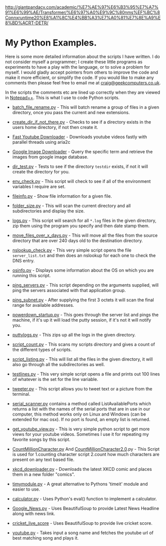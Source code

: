 http://giantpandacv.com/academic/%E7%AE%97%E6%B3%95%E7%A7%91%E6%99%AE/Transformer/%E6%97%A0%E9%9C%80nms%EF%BC%8Connxruntime20%E8%A1%8C%E4%BB%A3%E7%A0%81%E7%8E%A9%E8%BD%ACRT-DETR/
# My Python Examples.

Here is some more detailed information about the scripts I have written.  I do not consider myself a programmer; I create these little programs as experiments to have a play with the language, or to solve a problem for myself.  I would gladly accept pointers from others to improve the code and make it more efficient, or simplify the code.  If you would like to make any comments then please feel free to email me at craig@geekcomputers.co.uk.

In the scripts the comments etc are lined up correctly when they are viewed in [Notepad++](https://notepad-plus-plus.org/). This is what I use to code Python scripts.

- [batch_file_rename.py](https://github.com/geekcomputers/Python/blob/master/batch_file_rename.py) - This will batch rename a group of files in a given directory, once you pass the current and new extensions.

- [create_dir_if_not_there.py](https://github.com/geekcomputers/Python/blob/master/create_dir_if_not_there.py) - Checks to see if a directory exists in the users home directory, if not then create it.

- [Fast Youtube Downloader](https://github.com/geekcomputers/Python/blob/master/youtube-downloader%20fast.py) - Downloads youtube videos fastly with parallel threads using aria2c

- [Google Image Downloader](https://github.com/geekcomputers/Python/tree/master/Google%20Image%20Downloader) - Query the specific term and retrieve the images from google image database.

- [dir_test.py](https://github.com/geekcomputers/Python/blob/master/dir_test.py) - Tests to see if the directory `testdir` exists, if not it will create the directory for you.

- [env_check.py](https://github.com/geekcomputers/Python/blob/master/env_check.py) - This script will check to see if all of the environment variables I require are set.

- [fileinfo.py](https://github.com/geekcomputers/Python/blob/master/fileinfo.py) - Show file information for a given file.

- [folder_size.py](https://github.com/geekcomputers/Python/blob/master/folder_size.py) - This will scan the current directory and all subdirectories and display the size.

- [logs.py](https://github.com/geekcomputers/Python/blob/master/logs.py) - This script will search for all `*.log` files in the given directory, zip them using the program you specify and then date stamp them.

- [move_files_over_x_days.py](https://github.com/geekcomputers/Python/blob/master/move_files_over_x_days.py) - This will move all the files from the source directory that are over 240 days old to the destination directory.

- [nslookup_check.py](https://github.com/geekcomputers/Python/blob/master/nslookup_check.py) - This very simple script opens the file `server_list.txt` and then does an nslookup for each one to check the DNS entry.

- [osinfo.py](https://github.com/geekcomputers/Python/blob/master/osinfo.py) - Displays some information about the OS on which you are running this script.

- [ping_servers.py](https://github.com/geekcomputers/Python/blob/master/ping_servers.py) - This script depending on the arguments supplied, will ping the servers associated with that application group.

- [ping_subnet.py](https://github.com/geekcomputers/Python/blob/master/ping_subnet.py) - After supplying the first 3 octets it will scan the final range for available addresses.

- [powerdown_startup.py](https://github.com/geekcomputers/Python/blob/master/powerdown_startup.py) - This goes through the server list and pings the machine, if it's up it will load the putty session, if it's not it will notify you.

- [puttylogs.py](https://github.com/geekcomputers/Python/blob/master/puttylogs.py) -  This zips up all the logs in the given directory.

- [script_count.py](https://github.com/geekcomputers/Python/blob/master/script_count.py) - This scans my scripts directory and gives a count of the different types of scripts.

- [script_listing.py](https://github.com/geekcomputers/Python/blob/master/script_listing.py) - This will list all the files in the given directory, it will also go through all the subdirectories as well.

- [testlines.py](https://github.com/geekcomputers/Python/blob/master/testlines.py) - This very simple script opens a file and prints out 100 lines of whatever is the set for the line variable.

- [tweeter.py](https://github.com/geekcomputers/Python/blob/master/tweeter.py) - This script allows you to tweet text or a picture from the terminal.

- [serial_scanner.py](https://github.com/geekcomputers/Python/blob/master/serial_scanner.py) contains a method called ListAvailablePorts which returns a list with the names of the serial ports that are in use in our computer, this method works only on Linux and Windows (can be extended for mac osx). If no port is found, an empty list is returned.

- [get_youtube_view.py](https://github.com/geekcomputers/Python/blob/master/get_youtube_view.py) - This is very simple python script to get more views for your youtube videos. Sometimes I use it for repeating my favorite songs by this script.

- [CountMillionCharacter.py](https://github.com/geekcomputers/Python/blob/master/CountMillionCharacter.py) And [CountMillionCharacter2.0](https://github.com/geekcomputers/Python/blob/master/CountMillionCharacters-2.0.py).py - This Script is used for 1.counting character script 2.count how much characters are present on any text based file.

- [xkcd_downloader.py](https://github.com/geekcomputers/Python/blob/master/xkcd_downloader.py) - Downloads the latest XKCD comic and places them in a new folder "comics".

- [timymodule.py](https://github.com/geekcomputers/Python/blob/master/timymodule.py) - A great alternative to Pythons 'timeit' module and easier to use.

- [calculator.py](https://github.com/geekcomputers/Python/blob/master/calculator.py) - Uses Python's eval() function to implement a calculator.

- [Google_News.py](https://github.com/geekcomputers/Python/blob/master/Google_News.py) - Uses BeautifulSoup to provide Latest News Headline along with news link.

- [cricket_live_score](https://github.com/geekcomputers/Python/blob/master/Cricket_score.py) - Uses BeautifulSoup to provide live cricket score.

- [youtube.py](https://github.com/geekcomputers/Python/blob/master/youtube.py) - Takes input a song name and fetches the youtube url of best matching song and plays it.  
